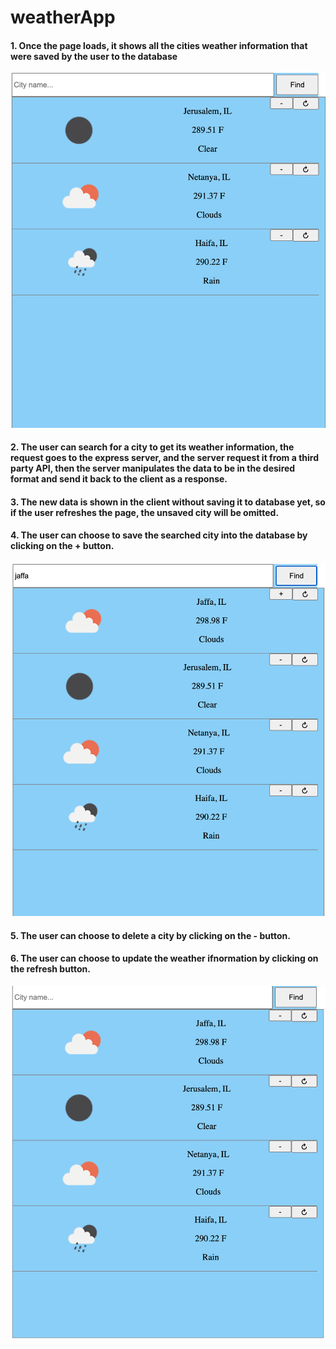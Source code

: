 # weatherApp

#### 1. Once the page loads, it shows all the cities weather information that were saved by the user to the database

![](https://github.com/Aseel-Issa/weatherApp/blob/master/Screen%20Shot%202021-10-22%20at%205.09.33%20PM.png?raw=true)

#### 2. The user can search for a city to get its weather information, the request goes to the express server, and the server request it from a third party API, then the server manipulates the data to be in the desired format and send it back to the client as a response.
#### 3. The new data is shown in the client without saving it to database yet, so if the user refreshes the page, the unsaved city will be omitted.
#### 4. The user can choose to save the searched city into the database by clicking on the + button.

![alt text](https://github.com/Aseel-Issa/weatherApp/blob/master/Screen%20Shot%202021-10-22%20at%205.10.32%20PM.png?raw=true)

#### 5. The user can choose to delete a city by clicking on the - button.
#### 6. The user can choose to update the weather ifnormation by clicking on the refresh button.

![alt text](https://github.com/Aseel-Issa/weatherApp/blob/master/Screen%20Shot%202021-10-22%20at%205.10.54%20PM.png?raw=true)
